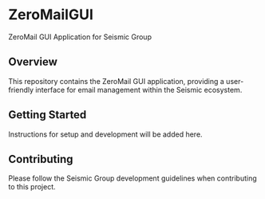 # ZeroMailGUI

ZeroMail GUI Application for Seismic Group

## Overview
This repository contains the ZeroMail GUI application, providing a user-friendly interface for email management within the Seismic ecosystem.

## Getting Started
Instructions for setup and development will be added here.

## Contributing
Please follow the Seismic Group development guidelines when contributing to this project.

